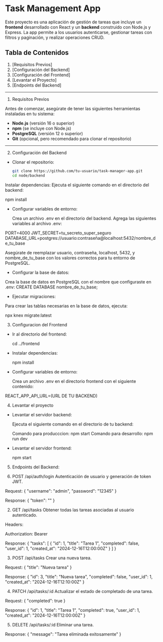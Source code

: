 # Task Management App

Este proyecto es una aplicación de gestión de tareas que incluye un **frontend** desarrollado con React y un **backend** construido con Node.js y Express. La app permite a los usuarios autenticarse, gestionar tareas con filtros y paginación, y realizar operaciones CRUD.

## Tabla de Contenidos
1. [Requisitos Previos]
2. [Configuración del Backend]
3. [Configuración del Frontend]
4. [Levantar el Proyecto]
5. [Endpoints del Backend]

---

1. Requisitos Previos

Antes de comenzar, asegúrate de tener las siguientes herramientas instaladas en tu sistema:

- **Node.js** (versión 16 o superior)
- **npm** (se incluye con Node.js) 
- **PostgreSQL** (versión 12 o superior)
- **Git** (opcional, pero recomendado para clonar el repositorio)

---

2. Configuración del Backend

- Clonar el repositorio:
   ```bash
   git clone https://github.com/tu-usuario/task-manager-app.git
   cd node/backend

 Instalar dependencias: Ejecuta el siguiente comando en el directorio del backend:

   npm install

- Configurar variables de entorno:

   Crea un archivo .env en el directorio del backend.
   Agrega las siguientes variables al archivo .env:

PORT=4000
JWT_SECRET=tu_secreto_super_seguro
DATABASE_URL=postgres://usuario:contraseña@localhost:5432/nombre_de_tu_base

   Asegúrate de reemplazar usuario, contraseña, localhost, 5432, y nombre_de_tu_base con los valores correctos para tu entorno de PostgreSQL.

- Configurar la base de datos:

Crea la base de datos en PostgreSQL con el nombre que configuraste en .env:
   CREATE DATABASE nombre_de_tu_base;

- Ejecutar migraciones:

Para crear las tablas necesarias en la base de datos, ejecuta:

   npx knex migrate:latest


3. Configuracion del Frontend

- Ir al directorio del frontend:

  cd ../frontend

- Instalar dependencias:

  npm install

- Configurar variables de entorno:

  Crea un archivo .env en el directorio frontend con el siguiente contenido:

REACT_APP_API_URL=(URL DE TU BACKEND)


4. Levantar el proyecto

- Levantar el servidor backend: 

   Ejecuta el siguiente comando en el directorio de tu backend:

   Comando para producccion: npm start
   Comando para desarrollo: npm run dev

- Levantar el servidor frontend: 

   npm start

5. Endpoints del Backend:

1. POST /api/auth/login
Autenticación de usuario y generación de token JWT.

Request:
{
  "username": "admin",
  "password": "12345"
}

Response:
{
  "token": "<jwt-token>"
}

2. GET /api/tasks
Obtener todas las tareas asociadas al usuario autenticado.

Headers:

Authorization: Bearer <jwt-token>

Response:
{
  "tasks": [
    {
      "id": 1,
      "title": "Tarea 1",
      "completed": false,
      "user_id": 1,
      "created_at": "2024-12-16T12:00:00Z"
    }
  ]
}

3. POST /api/tasks
Crear una nueva tarea.

Request:
{
  "title": "Nueva tarea"
}

Response:
{
  "id": 3,
  "title": "Nueva tarea",
  "completed": false,
  "user_id": 1,
  "created_at": "2024-12-16T12:10:00Z"
}

4. PATCH /api/tasks/:id
Actualizar el estado de completado de una tarea.

Request:
{
  "completed": true
}

Response:
{
  "id": 1,
  "title": "Tarea 1",
  "completed": true,
  "user_id": 1,
  "created_at": "2024-12-16T12:00:00Z"
}

5. DELETE /api/tasks/:id
Eliminar una tarea.

Response:
{
  "message": "Tarea eliminada exitosamente"
}



